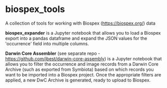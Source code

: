 # biospex_tools
A collection of tools for working with Biospex (https://biospex.org/) data

**biospex_expander** is a Jupyter notebook that allows you to load a Biospex export into a pandas dataframe and expand the JSON values for the 'occurrence' field into multiple columns.

**Darwin Core Assembler** (see separate repo - https://github.com/jbest/darwin-core-assembly) is a Jupyter notebook that allows you to filter the occurrence and image records from a Darwin Core Archive (such as exported from Symbiota) based on which records you want to be imported into a Biospex project. Once the appropriate filters are applied, a new DwC Archive is generated, ready to upload to Biospex.

